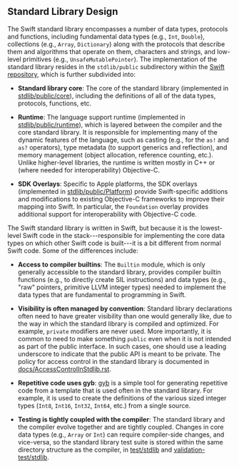 ## Standard Library Design

The Swift standard library encompasses a number of data types,
protocols and functions, including fundamental data types (e.g.,
`Int`, `Double`), collections (e.g., `Array`, `Dictionary`) along with
the protocols that describe them and algorithms that operate on them,
characters and strings, and low-level primitives (e.g.,
`UnsafeMutablePointer`). The implementation of the standard library
resides in the `stdlib/public` subdirectory within the [Swift
repository][swift-repo], which is further subdivided into:

* **Standard library core**: The core of the standard library (implemented in [stdlib/public/core](https://github.com/swiftlang/swift/tree/main/stdlib/public/core)), including the definitions of all of the data types, protocols, functions, etc.

* **Runtime**: The language support runtime (implemented in [stdlib/public/runtime](https://github.com/swiftlang/swift/tree/main/stdlib/public/runtime)), which is layered between the compiler and the core standard library. It is responsible for implementing many of the dynamic features of the language, such as casting (e.g., for the `as!` and `as?` operators), type metadata (to support generics and reflection), and memory management (object allocation, reference counting, etc.). Unlike higher-level libraries, the runtime is written mostly in C++ or (where needed for interoperability) Objective-C.

* **SDK Overlays**: Specific to Apple platforms, the SDK overlays (implemented in [stdlib/public/Platform](https://github.com/swiftlang/swift/tree/main/stdlib/public/Platform)) provide Swift-specific additions and modifications to existing Objective-C frameworks to improve their mapping into Swift. In particular, the `Foundation` overlay provides additional support for interoperability with Objective-C code.

The Swift standard library is written in Swift, but because it is the lowest-level Swift code in the stack---responsible for implementing the core data types on which other Swift code is built---it is a bit different from normal Swift code. Some of the differences include:

* **Access to compiler builtins**: The `Builtin` module, which is only generally accessible to the standard library, provides compiler builtin functions (e.g., to directly create SIL instructions) and data types (e.g., "raw" pointers, primitive LLVM integer types) needed to implement the data types that are fundamental to programming in Swift.

* **Visibility is often managed by convention**: Standard library declarations often need to have greater visibility than one would generally like, due to the way in which the standard library is compiled and optimized. For example, `private` modifiers are never used. More importantly, it is common to need to make something `public` even when it is not intended as part of the public interface. In such cases, one should use a leading underscore to indicate that the public API is meant to be private. The policy for access control in the standard library is documented in [docs/AccessControlInStdlib.rst](https://github.com/swiftlang/swift/blob/main/docs/AccessControlInStdlib.rst).

* **Repetitive code uses gyb**: [gyb](https://github.com/swiftlang/swift/blob/main/utils/gyb.py) is a simple tool for generating repetitive code from a template that is used often in the standard library. For example, it is used to create the definitions of the various sized integer types (`Int8`, `Int16`, `Int32`, `Int64`, etc.) from a single source.

* **Testing is tightly coupled with the compiler**: The standard library and the compiler evolve together and are tightly coupled. Changes in core data types (e.g., `Array` or `Int`) can require compiler-side changes, and vice-versa, so the standard library test suite is stored within the same directory structure as the compiler, in [test/stdlib](https://github.com/swiftlang/swift/tree/main/test/stdlib) and [validation-test/stdlib](https://github.com/swiftlang/swift/tree/main/validation-test/stdlib).

[swift-repo]: https://github.com/swiftlang/swift "Swift repository"
